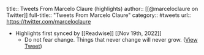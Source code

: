 title:: Tweets From Marcelo Claure (highlights)
author:: [[@marceloclaure on Twitter]]
full-title:: "Tweets From Marcelo Claure"
category:: #tweets
url:: https://twitter.com/marceloclaure

- Highlights first synced by [[Readwise]] [[Nov 19th, 2022]]
	- Do not fear change. Things that never change will never grow. ([View Tweet](https://twitter.com/marceloclaure/status/1403842056938737666))